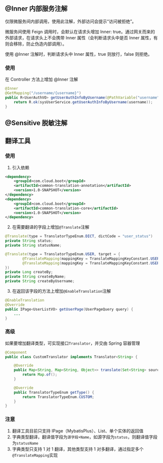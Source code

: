 ## @Inner 内部服务注解
仅限微服务间内部调用，使用此注解，外部访问会提示“访问被拒绝”。

微服务间使用 Feign 调用时，会默认在请求头增加 Inner: true。通过网关而来的外部请求，在请求头上不会携带 Inner 属性（会判断请求头中是否 Inner 属性，有则会移除，防止伪造内部调用）。 

使用 @Inner 注解时，判断请求头中 Inner 属性，true 则放行，false 则拒绝。
### 使用
在 Controller 方法上增加 @Inner 注解
```java
@Inner
@GetMapping("/username/{username}")
public R<UserAuthVO> getUserAuthInfoByUsername(@PathVariable("username") String username) {
    return R.ok(sysUserService.getUserAuthInfoByUsername(username));
}
```
## @Sensitive 脱敏注解

## 翻译工具
### 使用
1. 引入依赖
```xml
<dependency>
    <groupId>com.cloud.boot</groupId>
    <artifactId>common-translation-annotation</artifactId>
    <version>1.0-SNAPSHOT</version>
</dependency>
<dependency>
    <groupId>com.cloud.boot</groupId>
    <artifactId>common-translation-core</artifactId>
    <version>1.0-SNAPSHOT</version>
</dependency>
```
2. 在需要翻译的字段上增加`@Translate`注解
```java
@Translate(type = TranslatorTypeEnum.DICT, dictCode = "user_status")
private String status;
private String statusName;

@Translate(type = TranslatorTypeEnum.USER, target = {
        @TranslateMapping(mappingKey = TranslateMappingKeyConstant.USER_NICKNAME, target = "createByName"),
        @TranslateMapping(mappingKey = TranslateMappingKeyConstant.USER_USERNAME, target = "createByUsername")
})
private Long createBy;
private String createByName;
private String createByUsername;
```
3. 在返回该字段的方法上增加`@EnableTranslation`注解
```java
@EnableTranslation
@Override
public IPage<UserListVO> getUserPage(UserPageQuery query) {
    ...
}
```
### 高级
如果要增加翻译类型，可实现接口`Translator`，并交由 Spring 容器管理
```java
@Component
public class CustomTranslator implements Translator<String> {

    @Override
    public Map<String, Map<String, Object>> translate(Set<String> sourceValueSet) {
        return Map.of();
    }

    @Override
    public TranslatorTypeEnum getType() {
        return TranslatorTypeEnum.CUSTOM;
    }
}
```
### 注意
1. 翻译工具目前只支持 IPage（MybatisPlus）、List、单个实体的返回值
2. 字典类型翻译，翻译值字段为`源字段+Name`，如源字段为`status`，则翻译值字段为`statusName`
3. 字典类型只支持 1 对 1 翻译，其他类型支持 1 对多翻译，通过指定多个`@TranslateMapping`实现
